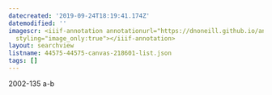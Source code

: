 ```yaml
---
datecreated: '2019-09-24T18:19:41.174Z'
datemodified: ''
imagescr: <iiif-annotation annotationurl="https://dnoneill.github.io/annotate/annotations/e0498840-def7-11e9-a868-ead85da3df1c.json"
  styling="image_only:true"></iiif-annotation>
layout: searchview
listname: 44575-44575-canvas-218601-list.json
tags: []
---
```

2002-135 a-b